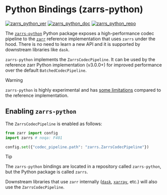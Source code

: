 # Python Bindings (zarrs-python) 

[![zarrs_python_ver]](https://pypi.org/project/zarrs/) [![zarrs_python_doc]](https://zarrs-python.readthedocs.io/en/latest/) [![zarrs_python_repo]](https://github.com/ilan-gold/zarrs-python)

[zarrs_python_ver]: https://img.shields.io/pypi/v/zarrs
[zarrs_python_doc]: https://img.shields.io/readthedocs/zarrs-python
[zarrs_python_repo]: https://img.shields.io/badge/ilan--gold/zarrs--python-GitHub-blue?logo=github

The [`zarrs-python`](https://github.com/ilan-gold/zarrs-python) Python package exposes a high-performance codec pipeline to the [`zarr`](https://github.com/zarr-developers/zarr-python) reference implementation that uses `zarrs` under the hood.
There is no need to learn a new API and it is supported by downstream libraries like `dask`.

`zarrs-python` implements the `ZarrsCodecPipeline`.
It can be used by the reference zarr Python implementation (v3.0.0+) for improved performance over the default `BatchedCodecPipeline`.

> [!WARNING]
> `zarrs-python` is highly experimental and has [some limitations](https://github.com/ilan-gold/zarrs-python?tab=readme-ov-file#limitations) compared to the reference implementation.

## Enabling `zarrs-python`

The `ZarrsCodecPipeline` is enabled as follows:

```python
from zarr import config
import zarrs # noqa: F401

config.set({"codec_pipeline.path": "zarrs.ZarrsCodecPipeline"})
```

> [!TIP]
> The `zarrs-python` bindings are located in a repository called `zarrs-python`, but the Python package is called `zarrs`.

Downstream libraries that use `zarr` internally ([`dask`](https://docs.dask.org/en/stable/index.html), [`xarray`](https://docs.xarray.dev/en/stable/), etc.) will also use the `ZarrsCodecPipeline`.
